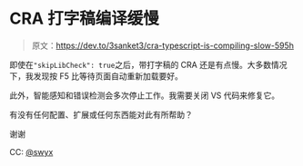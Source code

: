 # CRA 打字稿编译缓慢

> 原文：<https://dev.to/3sanket3/cra-typescript-is-compiling-slow-595h>

即使在`"skipLibCheck": true`之后，带打字稿的 CRA 还是有点慢。大多数情况下，我发现按 F5 比等待页面自动重新加载要好。

此外，智能感知和错误检测会多次停止工作。我需要关闭 VS 代码来修复它。

有没有任何配置、扩展或任何东西能对此有所帮助？

谢谢

CC: [@swyx](https://dev.to/swyx)